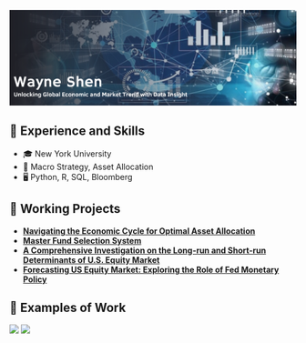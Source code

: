![Banner](https://github.com/wayne-kuanghui-shen/wayne-kuanghui-shen/blob/main/file/banner.png)

<h2>👤 Experience and Skills </h2>

- 🎓 New York University
- 💼 Macro Strategy, Asset Allocation
- 🖥 Python, R, SQL, Bloomberg

<h2>📂 Working Projects</h2>

- <b>[Navigating the Economic Cycle for Optimal Asset Allocation](https://github.com/wayne-kuanghui-shen/python-cycle_adjusted_asset_allocation)</b>
- <b>[Master Fund Selection System](https://github.com/wayne-kuanghui-shen/python-master_fund_selection_system/blob/main/README.md)</b>
- <b>[A Comprehensive Investigation on the Long-run and Short-run Determinants of U.S. Equity Market](https://github.com/wayne-kuanghui-shen/python-spx_pricing_vecm_modeling)</b>
- <b>[Forecasting US Equity Market: Exploring the Role of Fed Monetary Policy](https://github.com/wayne-kuanghui-shen/python-spx_fed_arima.var_modeling)</b>

<h2>📜 Examples of Work</h2>
<img src="https://github.com/wayne-kuanghui-shen/python_cycle-adjusted-asset-allocation/blob/main/highlights/four-cycles.png" width="400" > 
<img src="https://github.com/wayne-kuanghui-shen/python_cycle-adjusted-asset-allocation/blob/main/highlights/within-cycle-return.png" width="400"> 

